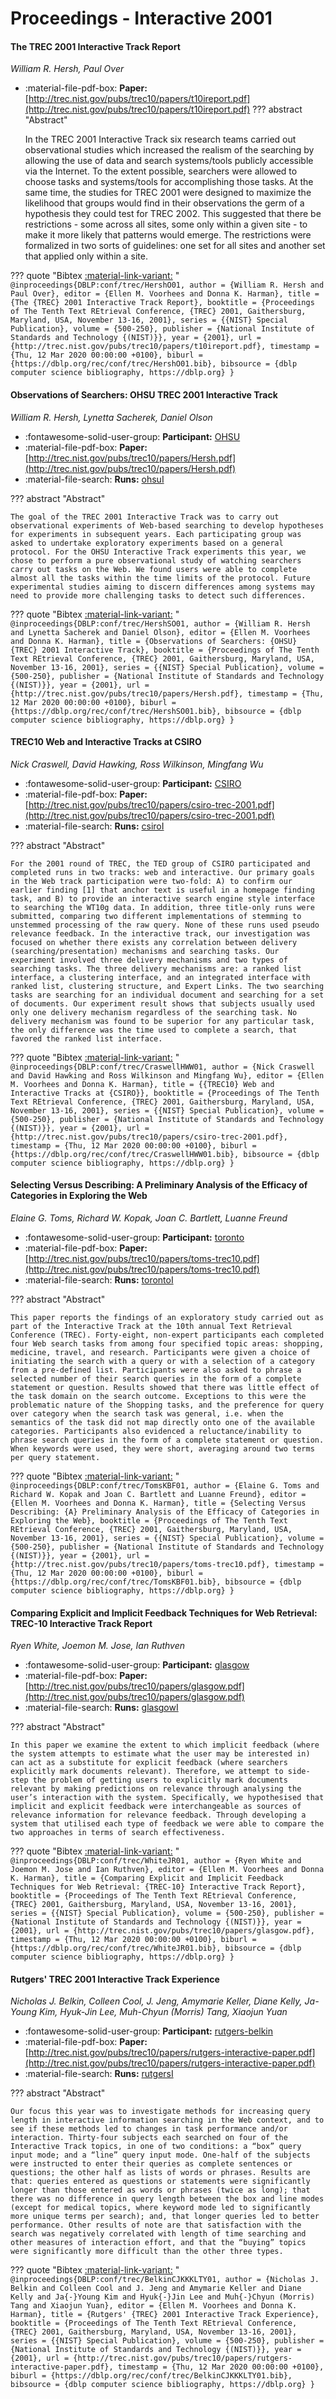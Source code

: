 # Proceedings - Interactive 2001 

#### The TREC 2001 Interactive Track Report

_William R. Hersh, Paul Over_

- :material-file-pdf-box: **Paper:** [http://trec.nist.gov/pubs/trec10/papers/t10ireport.pdf](http://trec.nist.gov/pubs/trec10/papers/t10ireport.pdf)
??? abstract "Abstract"
	
	In the TREC 2001 Interactive Track six research teams carried out observational studies which increased the realism of the searching by allowing the use of data and search systems/tools publicly accessible via the Internet. To the extent possible, searchers were allowed to choose tasks and systems/tools for accomplishing those tasks. At the same time, the studies for TREC 2001 were designed to maximize the likelihood that groups would find in their observations the germ of a hypothesis they could test for TREC 2002. This suggested that there be restrictions - some across all sites, some only within a given site - to make it more likely that patterns would emerge. The restrictions were formalized in two sorts of guidelines: one set for all sites and another set that applied only within a site.
	

??? quote "Bibtex [:material-link-variant:](https://dblp.org/rec/conf/trec/HershO01.bib) "
	```
	@inproceedings{DBLP:conf/trec/HershO01,
		author = {William R. Hersh and Paul Over},
		editor = {Ellen M. Voorhees and Donna K. Harman},
		title = {The {TREC} 2001 Interactive Track Report},
		booktitle = {Proceedings of The Tenth Text REtrieval Conference, {TREC} 2001, Gaithersburg, Maryland, USA, November 13-16, 2001},
		series = {{NIST} Special Publication},
		volume = {500-250},
		publisher = {National Institute of Standards and Technology {(NIST)}},
		year = {2001},
		url = {http://trec.nist.gov/pubs/trec10/papers/t10ireport.pdf},
		timestamp = {Thu, 12 Mar 2020 00:00:00 +0100},
		biburl = {https://dblp.org/rec/conf/trec/HershO01.bib},
		bibsource = {dblp computer science bibliography, https://dblp.org}
	}
	```

#### Observations of Searchers: OHSU TREC 2001 Interactive Track

_William R. Hersh, Lynetta Sacherek, Daniel Olson_

- :fontawesome-solid-user-group: **Participant:** [OHSU](./participants.md#ohsu)
- :material-file-pdf-box: **Paper:** [http://trec.nist.gov/pubs/trec10/papers/Hersh.pdf](http://trec.nist.gov/pubs/trec10/papers/Hersh.pdf)
- :material-file-search: **Runs:** [ohsuI](./runs.md#ohsui)

??? abstract "Abstract"
	
	The goal of the TREC 2001 Interactive Track was to carry out observational experiments of Web-based searching to develop hypotheses for experiments in subsequent years. Each participating group was asked to undertake exploratory experiments based on a general protocol. For the OHSU Interactive Track experiments this year, we chose to perform a pure observational study of watching searchers carry out tasks on the Web. We found users were able to complete almost all the tasks within the time limits of the protocol. Future experimental studies aiming to discern differences among systems may need to provide more challenging tasks to detect such differences.
	

??? quote "Bibtex [:material-link-variant:](https://dblp.org/rec/conf/trec/HershSO01.bib) "
	```
	@inproceedings{DBLP:conf/trec/HershSO01,
		author = {William R. Hersh and Lynetta Sacherek and Daniel Olson},
		editor = {Ellen M. Voorhees and Donna K. Harman},
		title = {Observations of Searchers: {OHSU} {TREC} 2001 Interactive Track},
		booktitle = {Proceedings of The Tenth Text REtrieval Conference, {TREC} 2001, Gaithersburg, Maryland, USA, November 13-16, 2001},
		series = {{NIST} Special Publication},
		volume = {500-250},
		publisher = {National Institute of Standards and Technology {(NIST)}},
		year = {2001},
		url = {http://trec.nist.gov/pubs/trec10/papers/Hersh.pdf},
		timestamp = {Thu, 12 Mar 2020 00:00:00 +0100},
		biburl = {https://dblp.org/rec/conf/trec/HershSO01.bib},
		bibsource = {dblp computer science bibliography, https://dblp.org}
	}
	```

#### TREC10 Web and Interactive Tracks at CSIRO

_Nick Craswell, David Hawking, Ross Wilkinson, Mingfang Wu_

- :fontawesome-solid-user-group: **Participant:** [CSIRO](./participants.md#csiro)
- :material-file-pdf-box: **Paper:** [http://trec.nist.gov/pubs/trec10/papers/csiro-trec-2001.pdf](http://trec.nist.gov/pubs/trec10/papers/csiro-trec-2001.pdf)
- :material-file-search: **Runs:** [csiroI](./runs.md#csiroi)

??? abstract "Abstract"
	
	For the 2001 round of TREC, the TED group of CSIRO participated and completed runs in two tracks: web and interactive. Our primary goals in the Web track participation were two-fold: A) to confirm our earlier finding [1] that anchor text is useful in a homepage finding task, and B) to provide an interactive search engine style interface to searching the WT10g data. In addition, three title-only runs were submitted, comparing two different implementations of stemming to unstemmed processing of the raw query. None of these runs used pseudo relevance feedback. In the interactive track, our investigation was focused on whether there exists any correlation between delivery (searching/presentation) mechanisms and searching tasks. Our experiment involved three delivery mechanisms and two types of searching tasks. The three delivery mechanisms are: a ranked list interface, a clustering interface, and an integrated interface with ranked list, clustering structure, and Expert Links. The two searching tasks are searching for an individual document and searching for a set of documents. Our experiment result shows that subjects usually used only one delivery mechanism regardless of the searching task. No delivery mechanism was found to be superior for any particular task, the only difference was the time used to complete a search, that favored the ranked list interface.
	

??? quote "Bibtex [:material-link-variant:](https://dblp.org/rec/conf/trec/CraswellHWW01.bib) "
	```
	@inproceedings{DBLP:conf/trec/CraswellHWW01,
		author = {Nick Craswell and David Hawking and Ross Wilkinson and Mingfang Wu},
		editor = {Ellen M. Voorhees and Donna K. Harman},
		title = {{TREC10} Web and Interactive Tracks at {CSIRO}},
		booktitle = {Proceedings of The Tenth Text REtrieval Conference, {TREC} 2001, Gaithersburg, Maryland, USA, November 13-16, 2001},
		series = {{NIST} Special Publication},
		volume = {500-250},
		publisher = {National Institute of Standards and Technology {(NIST)}},
		year = {2001},
		url = {http://trec.nist.gov/pubs/trec10/papers/csiro-trec-2001.pdf},
		timestamp = {Thu, 12 Mar 2020 00:00:00 +0100},
		biburl = {https://dblp.org/rec/conf/trec/CraswellHWW01.bib},
		bibsource = {dblp computer science bibliography, https://dblp.org}
	}
	```

#### Selecting Versus Describing: A Preliminary Analysis of the Efficacy  of Categories in Exploring the Web

_Elaine G. Toms, Richard W. Kopak, Joan C. Bartlett, Luanne Freund_

- :fontawesome-solid-user-group: **Participant:** [toronto](./participants.md#toronto)
- :material-file-pdf-box: **Paper:** [http://trec.nist.gov/pubs/trec10/papers/toms-trec10.pdf](http://trec.nist.gov/pubs/trec10/papers/toms-trec10.pdf)
- :material-file-search: **Runs:** [torontoI](./runs.md#torontoi)

??? abstract "Abstract"
	
	This paper reports the findings of an exploratory study carried out as part of the Interactive Track at the 10th annual Text Retrieval Conference (TREC). Forty-eight, non-expert participants each completed four Web search tasks from among four specified topic areas: shopping, medicine, travel, and research. Participants were given a choice of initiating the search with a query or with a selection of a category from a pre-defined list. Participants were also asked to phrase a selected number of their search queries in the form of a complete statement or question. Results showed that there was little effect of the task domain on the search outcome. Exceptions to this were the problematic nature of the Shopping tasks, and the preference for query over category when the search task was general, i.e. when the semantics of the task did not map directly onto one of the available categories. Participants also evidenced a reluctance/inability to phrase search queries in the form of a complete statement or question. When keywords were used, they were short, averaging around two terms per query statement.
	

??? quote "Bibtex [:material-link-variant:](https://dblp.org/rec/conf/trec/TomsKBF01.bib) "
	```
	@inproceedings{DBLP:conf/trec/TomsKBF01,
		author = {Elaine G. Toms and Richard W. Kopak and Joan C. Bartlett and Luanne Freund},
		editor = {Ellen M. Voorhees and Donna K. Harman},
		title = {Selecting Versus Describing: {A} Preliminary Analysis of the Efficacy of Categories in Exploring the Web},
		booktitle = {Proceedings of The Tenth Text REtrieval Conference, {TREC} 2001, Gaithersburg, Maryland, USA, November 13-16, 2001},
		series = {{NIST} Special Publication},
		volume = {500-250},
		publisher = {National Institute of Standards and Technology {(NIST)}},
		year = {2001},
		url = {http://trec.nist.gov/pubs/trec10/papers/toms-trec10.pdf},
		timestamp = {Thu, 12 Mar 2020 00:00:00 +0100},
		biburl = {https://dblp.org/rec/conf/trec/TomsKBF01.bib},
		bibsource = {dblp computer science bibliography, https://dblp.org}
	}
	```

#### Comparing Explicit and Implicit Feedback Techniques for Web Retrieval:  TREC-10 Interactive Track Report

_Ryen White, Joemon M. Jose, Ian Ruthven_

- :fontawesome-solid-user-group: **Participant:** [glasgow](./participants.md#glasgow)
- :material-file-pdf-box: **Paper:** [http://trec.nist.gov/pubs/trec10/papers/glasgow.pdf](http://trec.nist.gov/pubs/trec10/papers/glasgow.pdf)
- :material-file-search: **Runs:** [glasgowI](./runs.md#glasgowi)

??? abstract "Abstract"
	
	In this paper we examine the extent to which implicit feedback (where the system attempts to estimate what the user may be interested in) can act as a substitute for explicit feedback (where searchers explicitly mark documents relevant). Therefore, we attempt to side-step the problem of getting users to explicitly mark documents relevant by making predictions on relevance through analysing the user’s interaction with the system. Specifically, we hypothesised that implicit and explicit feedback were interchangeable as sources of relevance information for relevance feedback. Through developing a system that utilised each type of feedback we were able to compare the two approaches in terms of search effectiveness.
	

??? quote "Bibtex [:material-link-variant:](https://dblp.org/rec/conf/trec/WhiteJR01.bib) "
	```
	@inproceedings{DBLP:conf/trec/WhiteJR01,
		author = {Ryen White and Joemon M. Jose and Ian Ruthven},
		editor = {Ellen M. Voorhees and Donna K. Harman},
		title = {Comparing Explicit and Implicit Feedback Techniques for Web Retrieval: {TREC-10} Interactive Track Report},
		booktitle = {Proceedings of The Tenth Text REtrieval Conference, {TREC} 2001, Gaithersburg, Maryland, USA, November 13-16, 2001},
		series = {{NIST} Special Publication},
		volume = {500-250},
		publisher = {National Institute of Standards and Technology {(NIST)}},
		year = {2001},
		url = {http://trec.nist.gov/pubs/trec10/papers/glasgow.pdf},
		timestamp = {Thu, 12 Mar 2020 00:00:00 +0100},
		biburl = {https://dblp.org/rec/conf/trec/WhiteJR01.bib},
		bibsource = {dblp computer science bibliography, https://dblp.org}
	}
	```

#### Rutgers' TREC 2001 Interactive Track Experience

_Nicholas J. Belkin, Colleen Cool, J. Jeng, Amymarie Keller, Diane Kelly, Ja-Young Kim, Hyuk-Jin Lee, Muh-Chyun (Morris) Tang, Xiaojun Yuan_

- :fontawesome-solid-user-group: **Participant:** [rutgers-belkin](./participants.md#rutgers-belkin)
- :material-file-pdf-box: **Paper:** [http://trec.nist.gov/pubs/trec10/papers/rutgers-interactive-paper.pdf](http://trec.nist.gov/pubs/trec10/papers/rutgers-interactive-paper.pdf)
- :material-file-search: **Runs:** [rutgersI](./runs.md#rutgersi)

??? abstract "Abstract"
	
	Our focus this year was to investigate methods for increasing query length in interactive information searching in the Web context, and to see if these methods led to changes in task performance and/or interaction. Thirty-four subjects each searched on four of the Interactive Track topics, in one of two conditions: a “box” query input mode; and a “line” query input mode. One-half of the subjects were instructed to enter their queries as complete sentences or questions; the other half as lists of words or phrases. Results are that: queries entered as questions or statements were significantly longer than those entered as words or phrases (twice as long); that there was no difference in query length between the box and line modes (except for medical topics, where keyword mode led to significantly more unique terms per search); and, that longer queries led to better performance. Other results of note are that satisfaction with the search was negatively correlated with length of time searching and other measures of interaction effort, and that the “buying” topics were significantly more difficult than the other three types.
	

??? quote "Bibtex [:material-link-variant:](https://dblp.org/rec/conf/trec/BelkinCJKKKLTY01.bib) "
	```
	@inproceedings{DBLP:conf/trec/BelkinCJKKKLTY01,
		author = {Nicholas J. Belkin and Colleen Cool and J. Jeng and Amymarie Keller and Diane Kelly and Ja{-}Young Kim and Hyuk{-}Jin Lee and Muh{-}Chyun (Morris) Tang and Xiaojun Yuan},
		editor = {Ellen M. Voorhees and Donna K. Harman},
		title = {Rutgers' {TREC} 2001 Interactive Track Experience},
		booktitle = {Proceedings of The Tenth Text REtrieval Conference, {TREC} 2001, Gaithersburg, Maryland, USA, November 13-16, 2001},
		series = {{NIST} Special Publication},
		volume = {500-250},
		publisher = {National Institute of Standards and Technology {(NIST)}},
		year = {2001},
		url = {http://trec.nist.gov/pubs/trec10/papers/rutgers-interactive-paper.pdf},
		timestamp = {Thu, 12 Mar 2020 00:00:00 +0100},
		biburl = {https://dblp.org/rec/conf/trec/BelkinCJKKKLTY01.bib},
		bibsource = {dblp computer science bibliography, https://dblp.org}
	}
	```

